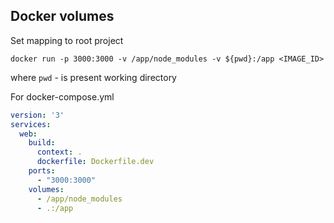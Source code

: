 ## Docker volumes

Set mapping to root project
```shell
docker run -p 3000:3000 -v /app/node_modules -v ${pwd}:/app <IMAGE_ID>
```

where `pwd` - is present working directory

For docker-compose.yml
```yaml
version: '3'
services:
  web:
    build:
      context: .
      dockerfile: Dockerfile.dev
    ports:
      - "3000:3000"
    volumes:
      - /app/node_modules
      - .:/app
```